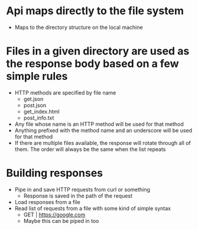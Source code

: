 # Api maps directly to the file system
* Maps to the directory structure on the local machine

# Files in a given directory are used as the response body based on a few simple rules
* HTTP methods are specified by file name
  * get.json
  * post.json
  * get_index.html
  * post_info.txt
* Any file whose name is an HTTP method will be used for that method
* Anything prefixed with the method name and an underscore will be used for that method
* If there are multiple files available, the response will rotate through all of them. The order will always be the same when the list repeats

# Building responses
* Pipe in and save HTTP requests from curl or something
  * Response is saved in the path of the request
* Load responses from a file
* Read list of requests from a file with some kind of simple syntax
  * GET | https://google.com
  * Maybe this can be piped in too